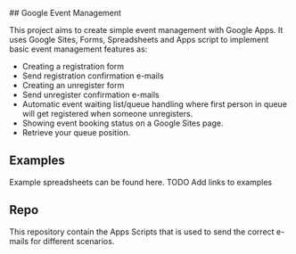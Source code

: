 #﻿# Google Event Management

This project aims to create simple event management with Google Apps. It uses Google Sites, Forms, Spreadsheets and Apps script to implement basic event management features as:

- Creating a registration form
- Send registration confirmation e-mails
- Creating an unregister form
- Send unregister confirmation e-mails
- Automatic event waiting list/queue handling where first person in queue will get registered when someone unregisters.
- Showing event booking status on a Google Sites page.
- Retrieve your queue position.

## Examples

Example spreadsheets can be found here.
TODO Add links to examples

## Repo

This repository contain the Apps Scripts that is used to send the correct e-mails for different scenarios.
